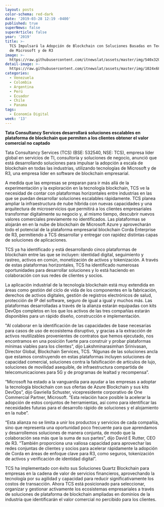 ```yaml
---
layout: posts
color-schema: red-dark
date: '2019-03-28 12:19 -0400'
published: true
superNews: false
superArticle: false
year: '2019'
title: >-
  TCS Impulsará la Adopción de Blockchain con Soluciones Basadas en Tecnología
  de Microsoft y de R3
image: >-
  https://raw.githubusercontent.com/itnewslat/assets/master/img/540x320/Block-Chain-p.jpg
detail-image: >-
  https://raw.githubusercontent.com/itnewslat/assets/master/img/1024x680/Block-Chain-g.jpg
categories:
  - Venezuela
  - Colombia
  - Argentina
  - Perú
  - Ecuador
  - Chile
  - Panama
tags:
  - Economía Digital
week: '13'
---
```

**Tata Consultancy Services desarrollará soluciones escalables en plataforma de blockchain que permiten a los clientes obtener el valor comercial no captado**

Tata Consultancy Services (TCS) (BSE: 532540, NSE: TCS), empresa líder global en servicios de TI, consultoría y soluciones de negocio, anunció que está desarrollando soluciones para impulsar la adopción a escala de blockchain en todas las industrias, utilizando tecnologías de Microsoft y  de R3, una empresa líder en software de blockchain empresarial.

A medida que las empresas se preparan para ir más allá de la experimentación y la exploración en la tecnología blockchain, TCS ve la necesidad de contar con plataformas horizontales entre industrias en las que se puedan desarrollar soluciones escalables rápidamente. TCS planea ampliar la infraestructura de nube híbrida con nuevas capacidades y una arquitectura de microservicios que permitirá a los clientes empresariales transformar digitalmente su negocio y, al mismo tiempo, descubrir nuevos valores comerciales previamente no identificados. Las plataformas se alojarán en en la nube de blockchain de Microsoft Azure y aprovecharán todo el potencial de la plataforma empresarial blockchain Corda Enterprise de R3, permitiendo a TCS desarrollar y entregar con rapidez distintas capas de soluciones de aplicaciones.

TCS ya ha identificado y está desarrollando cinco plataformas de blockchain entre las que se incluyen: identidad digital, seguimiento y rastreo, activos en común, monetización de activos y tokenización. A través de estas plataformas horizontales, TCS ha identificado numerosas oportunidades para desarrollar soluciones y lo está haciendo en colaboración con sus redes de clientes y socios.

La aplicación industrial de la tecnología blockchain está muy extendida en áreas como gestión del ciclo de vida de los componentes en la fabricación, derechos de activos digitales, gestión de registros electrónicos de salud, protección de IP del software, seguro de igual a igual y muchos más. Las plataformas desarrolladas a través de la alianza estarán equipadas con kits DevOps completos en los que los activos de las tres compañías estarán disponibles para un rápido diseño, construcción e implementación.

"Al colaborar en la identificación de las capacidades de base necesarias para casos de uso de ecosistema disruptivo, y gracias a la extracción de activos reutilizables provenientes de contratos que hemos ejecutado, nos encontramos en una posición fuerte para construir y probar plataformas mínimas viables para los clientes”, dijo Lakshminarasimhan Srinivasan, Director Global, Blockchain Services, TCS. “Algunas de las soluciones ancla que estamos construyendo en estas plataformas incluyen soluciones de capacidad comercial, soluciones contra la falsificación de artículos de lujo, soluciones de movilidad asequible, de infraestructura compartida de telecomunicaciones para 5G y de programas de lealtad y recompensa”.

“Microsoft ha estado a la vanguardia para ayudar a las empresas a adoptar la tecnología blockchain con sus ofertas de Azure Blockchain y sus kits DevOps”, dijo Gavriella Schuster, vicepresidente corporativo de One Commercial Partner, Microsoft. “Esta relación hace posible la acelerar la adopción de estos conjuntos de herramientas, así como para identificar las necesidades futuras para el desarrollo rápido de soluciones y el alojamiento en la nube”.

“Esta alianza no se limita a unir los productos y servicios de cada compañía, sino que representa una oportunidad poco frecuente para que aprendamos y desarrollemos soluciones de manera conjunta, de modo que la colaboración sea más que la suma de sus partes”, dijo David E Rutter, CEO de R3. “También proporciona una valiosa capacidad para aprovechar las redes conjuntas de clientes y socios para acelerar rápidamente la adopción de Corda en áreas de enfoque clave para R3, como seguros, tokenización de activos y verificación de identidad digital”.

TCS ha implementado con éxito sus Soluciones Quartz Blockchain para empresas en la cadena de valor de servicios financieros, aprovechando la tecnología por su agilidad y capacidad para reducir significativamente los costos de transacción. Ahora TCS está posicionado para seleccionar, organizar y gestionar activamente los ecosistemas empresariales a través de soluciones de plataforma de blockchain ampliadas en dominios de la industria que identificarán el valor comercial no percibido para los clientes.